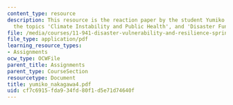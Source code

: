 ```yaml
---
content_type: resource
description: This resource is the reaction paper by the student Yumiko Nakagawa on
  the topics 'Climate Instability and Public Health', and 'Disaster Funding'.
file: /media/courses/11-941-disaster-vulnerability-and-resilience-spring-2005/cf7c6915fda934fd80f1d5e71d74640f_yumiko_nakagawa4.pdf
file_type: application/pdf
learning_resource_types:
- Assignments
ocw_type: OCWFile
parent_title: Assignments
parent_type: CourseSection
resourcetype: Document
title: yumiko_nakagawa4.pdf
uid: cf7c6915-fda9-34fd-80f1-d5e71d74640f
---
```

